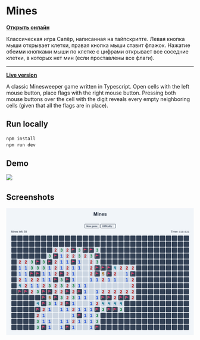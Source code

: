 # Mines

[**Открыть онлайн**](https://try-again-later.github.io/Mines/)

Классическая игра Сапёр, написанная на тайпскрипте. Левая кнопка мыши открывает клетки,
правая кнопка мыши ставит флажок. Нажатие обеими кнопками мыши по клетке с цифрами открывает все
соседние клетки, в которых нет мин (если проставлены все флаги).

---

[**Live version**](https://try-again-later.github.io/Mines/)

A classic Minesweeper game written in Typescript. Open cells with the left mouse button,
place flags with the right mouse button. Pressing both mouse buttons over the cell with the digit
reveals every empty neighboring cells (given that all the flags are in place).

## Run locally

```sh
npm install
npm run dev
```

## Demo

![](./screenshots/demo.gif)

## Screenshots

![](./screenshots/1.png)

